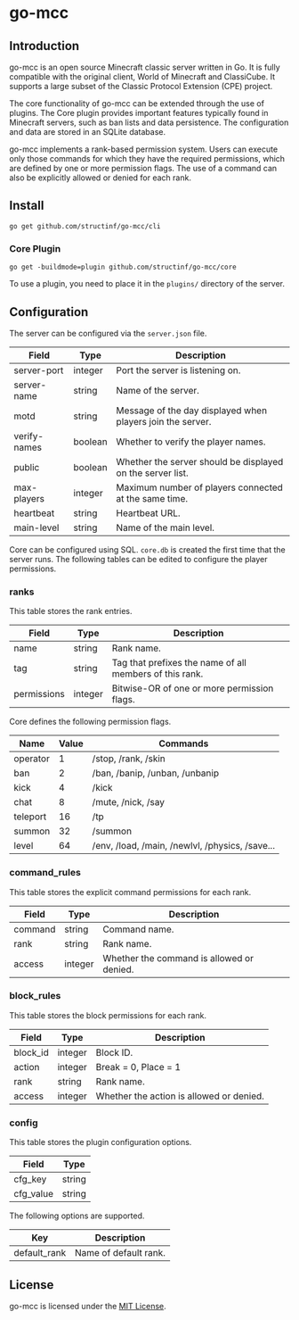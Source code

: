 # go-mcc

## Introduction

go-mcc is an open source Minecraft classic server written in Go. It is fully
compatible with the original client, World of Minecraft and ClassiCube. It
supports a large subset of the Classic Protocol Extension (CPE) project.

The core functionality of go-mcc can be extended through the use of plugins. The
Core plugin provides important features typically found in Minecraft servers,
such as ban lists and data persistence. The configuration and data are stored in
an SQLite database.

go-mcc implements a rank-based permission system. Users can execute only those
commands for which they have the required permissions, which are defined by one
or more permission flags. The use of a command can also be explicitly allowed
or denied for each rank.

## Install

```
go get github.com/structinf/go-mcc/cli
```

### Core Plugin

```
go get -buildmode=plugin github.com/structinf/go-mcc/core
```

To use a plugin, you need to place it in the `plugins/` directory of the server.

## Configuration

The server can be configured via the `server.json` file.

Field       |Type   |Description
------------|-------|----------------------------------------------------------
server-port |integer|Port the server is listening on.
server-name |string |Name of the server.
motd        |string |Message of the day displayed when players join the server.
verify-names|boolean|Whether to verify the player names.
public      |boolean|Whether the server should be displayed on the server list.
max-players |integer|Maximum number of players connected at the same time.
heartbeat   |string |Heartbeat URL.
main-level  |string |Name of the main level.

Core can be configured using SQL. `core.db` is created the first time that the
server runs. The following tables can be edited to configure the player
permissions.

### ranks

This table stores the rank entries.

Field      |Type   |Description
-----------|-------|-------------------------------------------------------
name       |string |Rank name.
tag        |string |Tag that prefixes the name of all members of this rank.
permissions|integer|Bitwise-OR of one or more permission flags.

Core defines the following permission flags.

Name    |Value|Commands
--------|-----|----------------------------------------------
operator|1    |/stop, /rank, /skin
ban     |2    |/ban, /banip, /unban, /unbanip
kick    |4    |/kick
chat    |8    |/mute, /nick, /say
teleport|16   |/tp
summon  |32   |/summon
level   |64   |/env, /load, /main, /newlvl, /physics, /save...

### command_rules

This table stores the explicit command permissions for each rank.

Field  |Type   |Description
-------|-------|-----------------------------------------
command|string |Command name.
rank   |string |Rank name.
access |integer|Whether the command is allowed or denied.

### block_rules

This table stores the block permissions for each rank.

Field   |Type   |Description
--------|-------|-----------------------------------------
block_id|integer|Block ID.
action  |integer|Break = 0, Place = 1
rank    |string |Rank name.
access  |integer|Whether the action is allowed or denied.

### config

This table stores the plugin configuration options.

Field    |Type
---------|------
cfg_key  |string
cfg_value|string

The following options are supported.

Key         |Description
------------|---------------------
default_rank|Name of default rank.

## License

go-mcc is licensed under the [MIT License](https://opensource.org/licenses/MIT).
